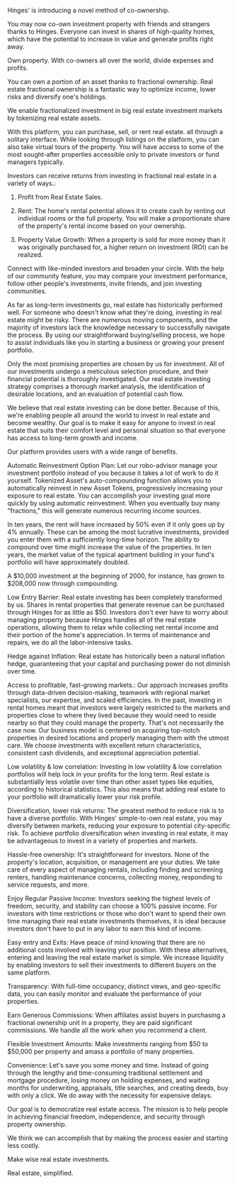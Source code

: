 Hinges' is introducing a novel method of co-ownership.

You may now co-own investment property with friends and strangers thanks to Hinges. Everyone can invest in shares of high-quality homes, which have the potential to increase in value and generate profits right away.

Own property. With co-owners all over the world, divide expenses and profits.

You can own a portion of an asset thanks to fractional ownership. Real estate fractional ownership is a fantastic way to optimize income, lower risks and diversify one's holdings.

We enable fractionalized investment in big real estate investment markets by tokenizing real estate assets.

With this platform, you can purchase, sell, or rent real estate. all through a solitary interface. While looking through listings on the platform, you can also take virtual tours of the property.
You will have access to some of the most sought-after properties accessible only to private investors or fund managers typically.

Investors can receive returns from investing in fractional real estate in a variety of ways.:

1. Profit from Real Estate Sales.

2. Rent: The home's rental potential allows it to create cash by renting out individual rooms or the full property. You will make a proportionate share of the property's rental income based on your ownership.

3. Property Value Growth: When a property is sold for more money than it was originally purchased for, a higher return on investment (ROI) can be realized.

Connect with like-minded investors and broaden your circle. With the help of our community feature, you may compare your investment performance, follow other people's investments, invite friends, and join investing communities.

As far as long-term investments go, real estate has historically performed well. For someone who doesn't know what they're doing, investing in real estate might be risky. There are numerous moving components, and the majority of investors lack the knowledge necessary to successfully navigate the process. By using our straightforward buying/selling process, we hope to assist individuals like you in starting a business or growing your present portfolio.

Only the most promising properties are chosen by us for investment. All of our investments undergo a meticulous selection procedure, and their financial potential is thoroughly investigated. Our real estate investing strategy comprises a thorough market analysis, the identification of desirable locations, and an evaluation of potential cash flow.

We believe that real estate investing can be done better. Because of this, we're enabling people all around the world to invest in real estate and become wealthy. Our goal is to make it easy for anyone to invest in real estate that suits their comfort level and personal situation so that everyone has access to long-term growth and income.

Our platform provides users with a wide range of benefits.

Automatic Reinvestment Option Plan:
Let our robo-advisor manage your investment portfolio instead of you because it takes a lot of work to do it yourself. Tokenized Asset's auto-compounding function allows you to automatically reinvest in new Asset Tokens, progressively increasing your exposure to real estate.
You can accomplish your investing goal more quickly by using automatic reinvestment.
When you eventually buy many "fractions," this will generate numerous recurring income sources.

In ten years, the rent will have increased by 50% even if it only goes up by 4% annually. These can be among the most lucrative investments, provided you enter them with a sufficiently long-time horizon.
The ability to compound over time might increase the value of the properties. In ten years, the market value of the typical apartment building in your fund's portfolio will have approximately doubled.

A $10,000 investment at the beginning of 2000, for instance, has grown to $208,000 now through compounding.

Low Entry Barrier:
Real estate investing has been completely transformed by us. Shares in rental properties that generate revenue can be purchased through Hinges for as little as \$50. Investors don't ever have to worry about managing property because Hinges handles all of the real estate operations, allowing them to relax while collecting net rental income and their portion of the home's appreciation. In terms of maintenance and repairs, we do all the labor-intensive tasks.

Hedge against Inflation:
Real estate has historically been a natural inflation hedge, guaranteeing that your capital and purchasing power do not diminish over time.

Access to profitable, fast-growing markets.:
Our approach increases profits through data-driven decision-making, teamwork with regional market specialists, our expertise, and scaled efficiencies.
In the past, investing in rental homes meant that investors were largely restricted to the markets and properties close to where they lived because they would need to reside nearby so that they could manage the property. That's not necessarily the case now.
Our business model is centered on acquiring top-notch properties in desired locations and properly managing them with the utmost care. We choose investments with excellent return characteristics, consistent cash dividends, and exceptional appreciation potential.

Low volatility & low correlation:
Investing in low volatility & low correlation portfolios will help lock in your profits for the long term.
Real estate is substantially less volatile over time than other asset types like equities, according to historical statistics. This also means that adding real estate to your portfolio will dramatically lower your risk profile.

Diversification, lower risk returns:
The greatest method to reduce risk is to have a diverse portfolio. With Hinges' simple-to-own real estate, you may diversify between markets, reducing your exposure to potential city-specific risk.
To achieve portfolio diversification when investing in real estate, it may be advantageous to invest in a variety of properties and markets.

Hassle-free ownership:
It's straightforward for investors. None of the property's location, acquisition, or management are your duties. We take care of every aspect of managing rentals, including finding and screening renters, handling maintenance concerns, collecting money, responding to service requests, and more.

Enjoy Regular Passive Income:
Investors seeking the highest levels of freedom, security, and stability can choose a 100% passive income. For investors with time restrictions or those who don't want to spend their own time managing their real estate investments themselves, it is ideal because investors don't have to put in any labor to earn this kind of income.

Easy entry and Exits:
Have peace of mind knowing that there are no additional costs involved with leaving your position. With these alternatives, entering and leaving the real estate market is simple. We increase liquidity by enabling investors to sell their investments to different buyers on the same platform.

Transparency:
With full-time occupancy, distinct views, and geo-specific data, you can easily monitor and evaluate the performance of your properties.

Earn Generous Commissions:
When affiliates assist buyers in purchasing a fractional ownership unit in a property, they are paid significant commissions.
We handle all the work when you recommend a client.

Flexible Investment Amounts:
Make investments ranging from $50 to $50,000 per property and amass a portfolio of many properties.

Convenience:
Let's save you some money and time. Instead of going through the lengthy and time-consuming traditional settlement and mortgage procedure, losing money on holding expenses, and waiting months for underwriting, appraisals, title searches, and creating deeds, buy with only a click. We do away with the necessity for expensive delays.

Our goal is to democratize real estate access. The mission is to help people in achieving financial freedom, independence, and security through property ownership.

We think we can accomplish that by making the process easier and starting less costly.

Make wise real estate investments.

Real estate, simplified.
